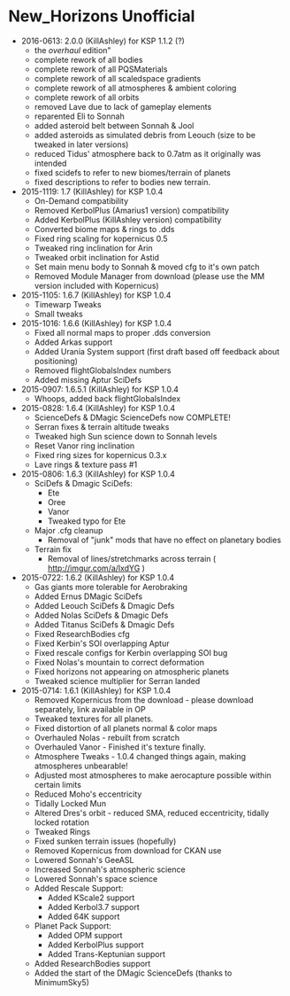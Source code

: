 # New_Horizons Unofficial

* 2016-0613: 2.0.0 (KillAshley) for KSP 1.1.2 (?)
	+ the _overhaul_ edition"
	+ complete rework of all bodies
	+ complete rework of all PQSMaterials
	+ complete rework of all scaledspace gradients
	+ complete rework of all atmospheres & ambient coloring
	+ complete rework of all orbits
	+ removed Lave due to lack of gameplay elements
	+ reparented Eli to Sonnah
	+ added asteroid belt between Sonnah & Jool
	+ added asteroids as simulated debris from Leouch (size to be tweaked in later versions)
	+ reduced Tidus' atmosphere back to 0.7atm as it originally was intended
	+ fixed scidefs to refer to new biomes/terrain of planets
	+ fixed descriptions to refer to bodies new terrain.
* 2015-1119: 1.7 (KillAshley) for KSP 1.0.4
	+ On-Demand compatibility
	+ Removed KerbolPlus (Amarius1 version) compatibility
	+ Added KerbolPlus (KillAshley version) compatibility
	+ Converted biome maps & rings to .dds
	+ Fixed ring scaling for kopernicus 0.5
	+ Tweaked ring inclination for Arin
	+ Tweaked orbit inclination for Astid
	+ Set main menu body to Sonnah & moved cfg to it's own patch
	+ Removed Module Manager from download (please use the MM version included with Kopernicus)
* 2015-1105: 1.6.7 (KillAshley) for KSP 1.0.4
	+ Timewarp Tweaks
	+ Small tweaks
* 2015-1016: 1.6.6 (KillAshley) for KSP 1.0.4
	+ Fixed all normal maps to proper .dds conversion
	+ Added Arkas support
	+ Added Urania System support (first draft based off feedback about positioning)
	+ Removed flightGlobalsIndex numbers
	+ Added missing Aptur SciDefs
* 2015-0907: 1.6.5.1 (KillAshley) for KSP 1.0.4
	+ Whoops, added back flightGlobalsIndex
* 2015-0828: 1.6.4 (KillAshley) for KSP 1.0.4
	+ ScienceDefs & DMagic ScienceDefs now COMPLETE!
	+ Serran fixes & terrain altitude tweaks
	+ Tweaked high Sun science down to Sonnah levels
	+ Reset Vanor ring inclination
	+ Fixed ring sizes for kopernicus 0.3.x
	+ Lave rings & texture pass #1
* 2015-0806: 1.6.3 (KillAshley) for KSP 1.0.4
	+ SciDefs & Dmagic SciDefs:
		- Ete
		- Oree
		- Vanor
		- Tweaked typo for Ete
	+ Major .cfg cleanup
		- Removal of "junk" mods that have no effect on planetary bodies
	+ Terrain fix
		- Removal of lines/stretchmarks across terrain ( http://imgur.com/a/lxdYG )
* 2015-0722: 1.6.2 (KillAshley) for KSP 1.0.4
	+ Gas giants more tolerable for Aerobraking
	+ Added Ernus DMagic SciDefs
	+ Added Leouch SciDefs & Dmagic Defs
	+ Added Nolas SciDefs & Dmagic Defs
	+ Added Titanus SciDefs & Dmagic Defs
	+ Fixed ResearchBodies cfg
	+ Fixed Kerbin's SOI overlapping Aptur
	+ Fixed rescale configs for Kerbin overlapping SOI bug
	+ Fixed Nolas's mountain to correct deformation
	+ Fixed horizons not appearing on atmospheric planets
	+ Tweaked science multiplier for Serran landed
* 2015-0714: 1.6.1 (KillAshley) for KSP 1.0.4
	+ Removed Kopernicus from the download - please download separately, link available in OP
	+ Tweaked textures for all planets.
	+ Fixed distortion of all planets normal & color maps
	+ Overhauled Nolas - rebuilt from scratch
	+ Overhauled Vanor - Finished it's texture finally.
	+ Atmosphere Tweaks - 1.0.4 changed things again, making atmospheres unbearable!
	+ Adjusted most atmospheres to make aerocapture possible within certain limits
	+ Reduced Moho's eccentricity
	+ Tidally Locked Mun
	+ Altered Dres's orbit - reduced SMA, reduced eccentricity, tidally locked rotation
	+ Tweaked Rings
	+ Fixed sunken terrain issues (hopefully)
	+ Removed Kopernicus from download for CKAN use
	+ Lowered Sonnah's GeeASL
	+ Increased Sonnah's atmospheric science
	+ Lowered Sonnah's space science
	+ Added Rescale Support:
		- Added KScale2 support
		- Added Kerbol3.7 support
		- Added 64K support
	+ Planet Pack Support:
		- Added OPM support
		- Added KerbolPlus support
		- Added Trans-Keptunian support
	+ Added ResearchBodies support
	+ Added the start of the DMagic ScienceDefs (thanks to MinimumSky5)
